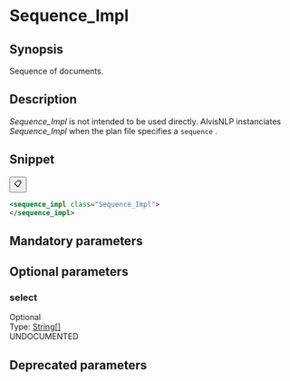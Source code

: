 <h1 class="module">Sequence_Impl</h1>

## Synopsis

Sequence of documents.

## Description

 *Sequence_Impl* is not intended to be used directly. AlvisNLP instanciates *Sequence_Impl* when the plan file specifies a `sequence` .

## Snippet



<button class="copy-code-button" title="Copy to clipboard" onclick="copy_code(this)">📋</button>
```xml
<sequence_impl class="Sequence_Impl">
</sequence_impl>
```

## Mandatory parameters

## Optional parameters

<h3 id="select" class="param">select</h3>

<div class="param-level param-level-optional">Optional
</div>
<div class="param-type">Type: <a href="../converter/java.lang.String%5B%5D" class="converter">String[]</a>
</div>
UNDOCUMENTED

## Deprecated parameters

